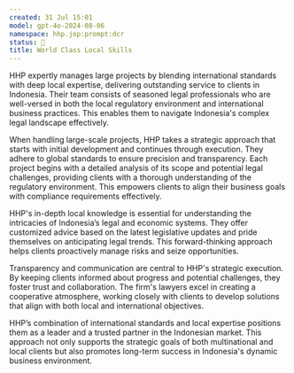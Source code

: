 ```yaml
---
created: 31 Jul 15:01
model: gpt-4o-2024-08-06
namespace: hhp.jop:prompt:dcr
status: 🤖
title: World Class Local Skills
---
```


HHP expertly manages large projects by blending international standards with deep local expertise, delivering outstanding service to clients in Indonesia. Their team consists of seasoned legal professionals who are well-versed in both the local regulatory environment and international business practices. This enables them to navigate Indonesia's complex legal landscape effectively.

When handling large-scale projects, HHP takes a strategic approach that starts with initial development and continues through execution. They adhere to global standards to ensure precision and transparency. Each project begins with a detailed analysis of its scope and potential legal challenges, providing clients with a thorough understanding of the regulatory environment. This empowers clients to align their business goals with compliance requirements effectively.

HHP's in-depth local knowledge is essential for understanding the intricacies of Indonesia’s legal and economic systems. They offer customized advice based on the latest legislative updates and pride themselves on anticipating legal trends. This forward-thinking approach helps clients proactively manage risks and seize opportunities.

Transparency and communication are central to HHP's strategic execution. By keeping clients informed about progress and potential challenges, they foster trust and collaboration. The firm's lawyers excel in creating a cooperative atmosphere, working closely with clients to develop solutions that align with both local and international objectives.

HHP’s combination of international standards and local expertise positions them as a leader and a trusted partner in the Indonesian market. This approach not only supports the strategic goals of both multinational and local clients but also promotes long-term success in Indonesia's dynamic business environment.